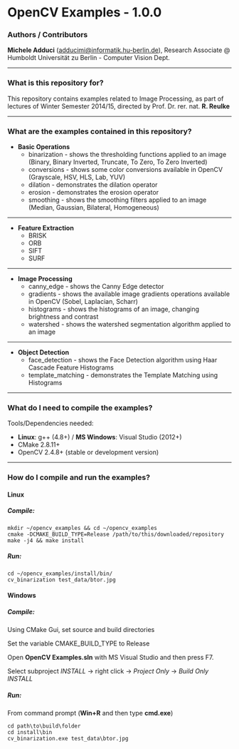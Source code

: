 # OpenCV Examples - 1.0.0

### Authors / Contributors

**Michele Adduci**
(<adducimi@informatik.hu-berlin.de>), Research Associate @ 
Humboldt Universität zu Berlin - Computer Vision Dept.

----------

### What is this repository for?

This repository contains examples related to Image Processing, as part of lectures of Winter Semester 2014/15,
directed by Prof. Dr. rer. nat. **R. Reulke**

----------

### What are the examples contained in this repository?

- **Basic Operations**
	- binarization - shows the thresholding functions applied to an image (Binary, Binary Inverted, Truncate, To Zero, To Zero Inverted)
	- conversions - shows some color conversions available in OpenCV (Grayscale, HSV, HLS, Lab, YUV)
	- dilation - demonstrates the dilation operator
	- erosion - demonstrates the erosion operator
	- smoothing - shows the smoothing filters applied to an image (Median, Gaussian, Bilateral, Homogeneous)

----------

- **Feature Extraction**
	- BRISK
	- ORB
	- SIFT
	- SURF

----------

- **Image Processing**
	- canny_edge - shows the Canny Edge detector
	- gradients - shows the available image gradients operations available in OpenCV (Sobel, Laplacian, Scharr)
	- histograms - shows the histograms of an image, changing brightness and contrast
	- watershed - shows the watershed segmentation algorithm applied to an image

----------

- **Object Detection**
	- face_detection - shows the Face Detection algorithm using Haar Cascade Feature Histograms	
	- template_matching - demonstrates the Template Matching using Histograms

----------
	
### What do I need to compile the examples? 

Tools/Dependencies needed:

* **Linux**: g++ (4.8+) / **MS Windows**: Visual Studio (2012+)
* CMake 2.8.11+
* OpenCV 2.4.8+ (stable or development version)

----------

### How do I compile and run the examples? 

#### Linux

##### Compile:
    mkdir ~/opencv_examples && cd ~/opencv_examples
    cmake -DCMAKE_BUILD_TYPE=Release /path/to/this/downloaded/repository
    make -j4 && make install

##### Run:
    cd ~/opencv_examples/install/bin/
	cv_binarization test_data/btor.jpg    

#### Windows

##### Compile:
Using CMake Gui, set source and build directories

Set the variable CMAKE_BUILD_TYPE to Release

Open **OpenCV Examples.sln** with MS Visual Studio and then press F7.

Select subproject *INSTALL* -> right click -> *Project Only* -> *Build Only INSTALL*

##### Run:
From command prompt (**Win+R** and then type **cmd.exe**)

    cd path\to\build\folder
	cd install\bin
	cv_binarization.exe test_data\btor.jpg